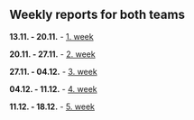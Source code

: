 ## Weekly reports for both teams

**13.11. - 20.11.** - [1. week](https://gitlab.fit.cvut.cz/zivnuter/EDA/wikis/weekly-status#week-1)

**20.11. - 27.11.** - [2. week](https://gitlab.fit.cvut.cz/zivnuter/EDA/wikis/weekly-status#week-2)

**27.11. - 04.12.** - [3. week](https://gitlab.fit.cvut.cz/zivnuter/EDA/wikis/weekly-status#week-3)

**04.12. - 11.12.** - [4. week](https://gitlab.fit.cvut.cz/zivnuter/EDA/wikis/weekly-status#week-4)

**11.12. - 18.12.** - [5. week](https://gitlab.fit.cvut.cz/zivnuter/EDA/wikis/weekly-status#week-5)


